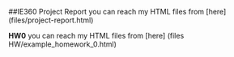 ##IE360 Project Report
you can reach my HTML files from [here]
(files/project-report.html)

**HW0**
you can reach my HTML files from [here]
(files HW/example_homework_0.html)
